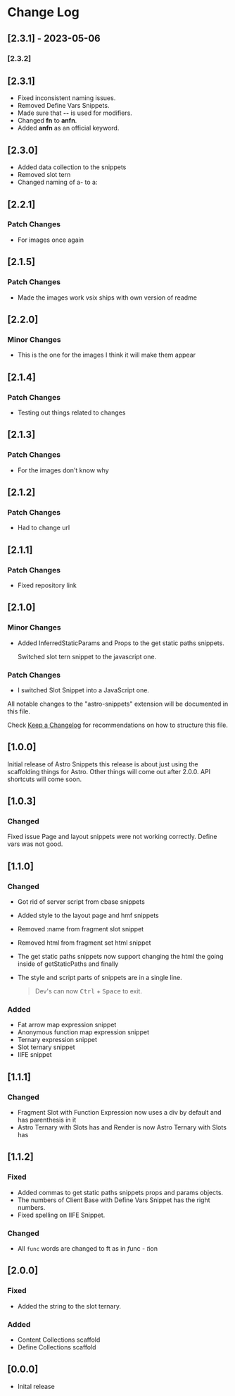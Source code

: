 # Change Log

## [2.3.1] - 2023-05-06

### [2.3.2]

## [2.3.1]

- Fixed inconsistent naming issues.
- Removed Define Vars Snippets.
- Made sure that **--** is used for modifiers.
- Changed  **fn** to **anfn**. 
- Added **anfn** as an official keyword.

## [2.3.0]

- Added data collection to the snippets
- Removed slot tern
- Changed naming of a- to a:  

## [2.2.1]

### Patch Changes

- For images once again

## [2.1.5]

### Patch Changes

- Made the images work vsix ships with own version of readme

## [2.2.0]

### Minor Changes

- This is the one for the images I think it will make them appear

## [2.1.4]

### Patch Changes

- Testing out things related to changes

## [2.1.3]

### Patch Changes

- For the images don't know why

## [2.1.2]

### Patch Changes

- Had to change url

## [2.1.1]

### Patch Changes

- Fixed repository link

## [2.1.0]

### Minor Changes

- Added InferredStaticParams and Props to the get static paths snippets.

  Switched slot tern snippet to the javascript one.

### Patch Changes

- I switched Slot Snippet into a JavaScript one.

All notable changes to the "astro-snippets" extension will be documented in this file.

Check [Keep a Changelog](http://keepachangelog.com/) for recommendations on how to structure this file.

## [1.0.0]

Initial release of Astro Snippets this release is about just using the scaffolding things for Astro. Other things will come out after 2.0.0.
API shortcuts will come soon.

## [1.0.3]

### Changed

Fixed issue Page and layout snippets were not working correctly.
Define vars was not good.

## [1.1.0]

### Changed

- Got rid of server script from cbase snippets

- Added style to the layout page and hmf snippets
- Removed :name from fragment slot snippet
- Removed html from fragment set html snippet
- The get static paths snippets now support changing the html the going inside of getStaticPaths and finally
- The style and script parts of snippets are in a single line.
  > Dev's can now <kbd>Ctrl</kbd> + <kbd>Space</kbd> to exit.

### Added

- Fat arrow map expression snippet
- Anonymous function map expression snippet
- Ternary expression snippet
- Slot ternary snippet
- IIFE snippet

## [1.1.1]

### Changed

- Fragment Slot with Function Expression now uses a div by default and has parenthesis in it
- Astro Ternary with Slots has and Render is now Astro Ternary with Slots has

## [1.1.2]

### Fixed

- Added commas to get static paths snippets props and params objects.
- The numbers of Client Base with Define Vars Snippet has the right numbers.
- Fixed spelling on IIFE Snippet.

### Changed

- All `func` words are changed to ft as in *f*unc - *t*ion

## [2.0.0]

### Fixed

- Added the string to the slot ternary.

### Added

- Content Collections scaffold
- Define Collections scaffold


## [0.0.0]

- Inital release
